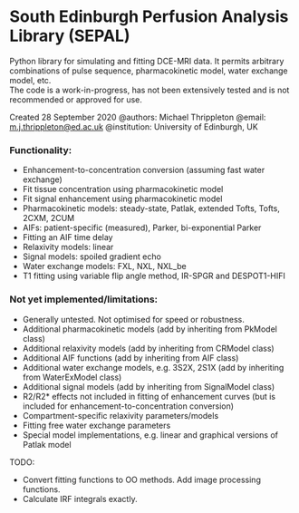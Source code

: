 # South Edinburgh Perfusion Analysis Library (SEPAL)
Python library for simulating and fitting DCE-MRI data. It permits arbitrary combinations of pulse sequence, pharmacokinetic model, water exchange model, etc.  
The code is a work-in-progress, has not been extensively tested and is not recommended or approved for use.

Created 28 September 2020
@authors: Michael Thrippleton
@email: m.j.thrippleton@ed.ac.uk
@institution: University of Edinburgh, UK

### Functionality:
- Enhancement-to-concentration conversion (assuming fast water exchange)
- Fit tissue concentration using pharmacokinetic model
- Fit signal enhancement using pharmacokinetic model
- Pharmacokinetic models: steady-state, Patlak, extended Tofts, Tofts, 2CXM, 2CUM
- AIFs: patient-specific (measured), Parker, bi-exponential Parker
- Fitting an AIF time delay
- Relaxivity models: linear
- Signal models: spoiled gradient echo
- Water exchange models: FXL, NXL, NXL_be
- T1 fitting using variable flip angle method, IR-SPGR and DESPOT1-HIFI

### Not yet implemented/limitations:
- Generally untested. Not optimised for speed or robustness.
- Additional pharmacokinetic models (add by inheriting from PkModel class)
- Additional relaxivity models (add by inheriting from CRModel class)
- Additional AIF functions (add by inheriting from AIF class)
- Additional water exchange models, e.g. 3S2X, 2S1X (add by inheriting from WaterExModel class)
- Additional signal models (add by inheriting from SignalModel class)
- R2/R2* effects not included in fitting of enhancement curves (but is included for enhancement-to-concentration conversion)
- Compartment-specific relaxivity parameters/models
- Fitting free water exchange parameters
- Special model implementations, e.g. linear and graphical versions of Patlak model

TODO:
- Convert fitting functions to OO methods. Add image processing functions.
- Calculate IRF integrals exactly.